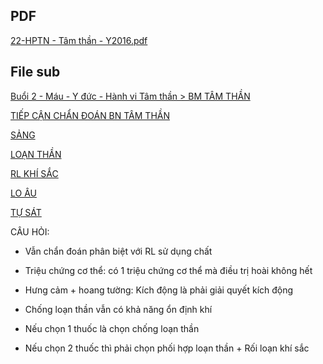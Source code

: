 ## PDF  
[22-HPTN - Tâm thần - Y2016.pdf](file:///D:/OneDrive%20-%20UMP/TOT%20NGHIEP/200%20PDF_GUI%20SINH%20VIEN_thienqc/22-HPTN%20-%20T%C3%A2m%20th%E1%BA%A7n%20-%20Y2016.pdf)  
## File sub  
[Buổi 2 - Máu - Y đức - Hành vi Tâm thần > BM TÂM THẦN](../../Bu%E1%BB%95i%202%20-%20M%C3%A1u%20-%20Y%20%C4%91%E1%BB%A9c%20-%20H%C3%A0nh%20vi%20T%C3%A2m%20th%E1%BA%A7n.md#BM%20TÂM%20THẦN)  
  
  
[TIẾP CẬN CHẨN ĐOÁN BN TÂM THẦN](./TI%E1%BA%BEP%20C%E1%BA%ACN%20CH%E1%BA%A8N%20%C4%90O%C3%81N%20BN%20T%C3%82M%20TH%E1%BA%A6N.md)  
[SẢNG](./S%E1%BA%A2NG.md)  
[LOẠN THẦN](./LO%E1%BA%A0N%20TH%E1%BA%A6N.md)  
[RL KHÍ SẮC](./RL%20KH%C3%8D%20S%E1%BA%AEC.md)  
[LO ÂU](./LO%20%C3%82U.md)  
[TỰ SÁT](./T%E1%BB%B0%20S%C3%81T.md)  
  
CÂU HỎI:  
- Vẫn chẩn đoán phân biệt với RL sử dụng chất  
- Triệu chứng cơ thể: có 1 triệu chứng cơ thể mà điều trị hoài không hết  
- Hưng cảm + hoang tường: Kích động là phải giải quyết kích động  
- Chống loạn thần vẫn có khả năng ổn định khí  
- Nếu chọn 1 thuốc là chọn chống loạn thần  
- Nếu chọn 2 thuốc thì phải chọn phối hợp loạn thần + Rối loạn khí sắc